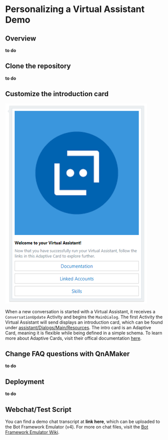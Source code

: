 # Personalizing a Virtual Assistant Demo

## Overview

**to do**

## Clone the repository

**to do**

## Customize the introduction card

![Virtual Assistant Introduction Card](media/virtualAssistant-introductionCard.png)

When a new conversation is started with a Virtual Assistant, it receives a `ConversationUpdate` Activity and begins the `MainDialog`. 
The first Activity the Virtual Assistant will send displays an introduction card, which can be found under [assistant/Dialogs/Main/Resources](https://github.com/Microsoft/AI/tree/master/solutions/Virtual-Assistant/src/csharp/assistant/Dialogs/Main/Resources). The intro card is an Adaptive Card, meaning it is flexible while being defined in a simple schema. To learn more about Adaptive Cards, visit their offical documentation [here](https://adaptivecards.io/).

## Change FAQ questions with QnAMaker

**to do**

## Deployment

**to do**

## Webchat/Test Script

You can find a demo chat transcript at **link here**, which can be uploaded to the Bot Framework Emulator (v4). For more on chat files, visit the [Bot Framework Emulator Wiki](https://github.com/Microsoft/BotFramework-Emulator/wiki).
